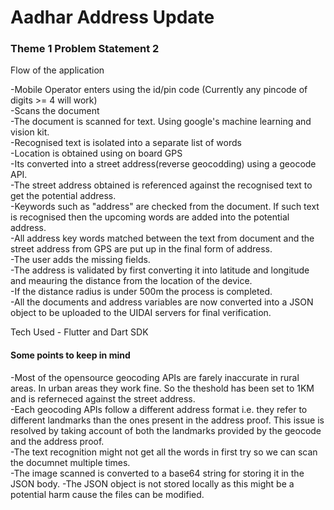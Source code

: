 # Aadhar Address Update 
### Theme 1 Problem Statement 2

Flow of the application

-Mobile Operator enters using the id/pin code
(Currently any pincode of digits >= 4 will work)<br/>
-Scans the document<br/>
-The document is scanned for text. Using google's machine learning and vision kit.<br/>
-Recognised text is isolated into a separate list of words<br/>
-Location is obtained using on board GPS<br/>
-Its converted into a street address(reverse geocodding) using a geocode API.<br/>
-The street address obtained is referenced against the recognised text to get the potential address.<br/>
-Keywords such as "address" are checked from the document. If such text is recognised then the upcoming words are added into the potential address.<br/>
-All address key words matched between the text from document and the street address from GPS are put up in the final form of address.<br/>
-The user adds the missing fields.<br/>
-The address is validated by first converting it into latitude and longitude and meauring the distance from the location of the device.<br/>
-If the distance radius is under 500m the process is completed.<br/>
-All the documents and address variables are now converted into a JSON object to be uploaded to the UIDAI servers for final verification.

Tech Used - Flutter and Dart SDK

#### Some points to keep in mind
-Most of the opensource geocoding APIs are farely inaccurate in rural areas. In urban areas they work fine. So the theshold has been set to 1KM and is referneced against the street address.<br/>
-Each geocoding APIs follow a different address format i.e. they refer to different landmarks than the ones present in the address proof. This issue is resolved by taking account of both the landmarks provided by the geocode and the address proof.<br/>
-The text recognition might not get all the words in first try so we can scan the documnet multiple times.<br/>
-The image scanned is converted to a base64 string for storing it in the JSON body.
-The JSON object is not stored locally as this might be a potential harm cause the files can be modified.
